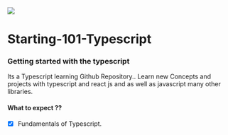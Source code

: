 
<img src="https://img.icons8.com/color/144/000000/typescript.png"/>

# Starting-101-Typescript

### Getting started with the typescript

Its a Typescript learning Github Repository..  Learn new Concepts and projects with typescript and react js and as well as javascript many other libraries.

#### What to expect ??
-[x] Fundamentals of Typescript.



